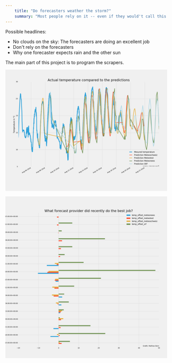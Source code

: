 ```yaml
---
	title: "Do forecasters weather the storm?"
	summary: "Most people rely on it -- even if they would't call this information reliable: How good or bad is the weather forecast in reality? I will scrape some information of the five days forecast from major forecast providers in Switzerland and compare it to the measurements five days later."
---
```


Possible headlines:

- No clouds on the sky: The forecasters are doing an excellent job
- Don't rely on the forecasters
- Why one forecaster expects rain and the other sun


The main part of this project is to program the scrapers. 

![Data visualization](output/temperature.png)

![Data visualization](output/offset.png)
